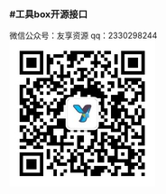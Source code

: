 <h3>#工具box开源接口</h3>

<font font-color="red">
微信公众号：友享资源</font>
qq：2330298244
<br>
<img witdh="150rpx" src="https://github.com/duijiao/tools/blob/main/qrcode_for_gh_407a4f664545_258.jpg?raw=true">
